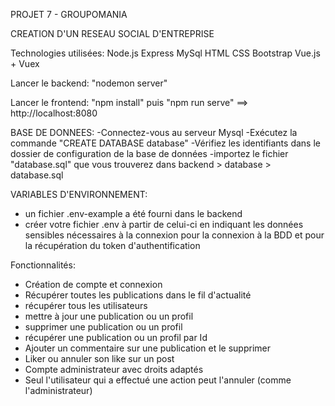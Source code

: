 PROJET 7 - GROUPOMANIA

CREATION D'UN RESEAU SOCIAL D'ENTREPRISE

Technologies utilisées:
Node.js
Express
MySql
HTML
CSS
Bootstrap
Vue.js + Vuex

Lancer le backend: 
"nodemon server"

Lancer le frontend:
"npm install" 
puis
"npm run serve" ==> http://localhost:8080

BASE DE DONNEES:
-Connectez-vous au serveur Mysql
-Exécutez la commande "CREATE DATABASE database"
-Vérifiez les identifiants dans le dossier de configuration de la base de données 
-importez le fichier "database.sql" que vous trouverez dans backend > database > database.sql

VARIABLES D'ENVIRONNEMENT:
- un fichier .env-example a été fourni dans le backend
- créer votre fichier .env à partir de celui-ci en indiquant les données sensibles nécessaires à la connexion
pour la connexion à la BDD et pour la récupération du token d'authentification

Fonctionnalités:
- Création de compte et connexion
- Récupérer toutes les publications dans le fil d'actualité
- récupérer tous les utilisateurs
- mettre à jour une publication ou un profil
- supprimer une publication ou un profil
- récupérer une publication ou un profil par Id
- Ajouter un commentaire sur une publication et le supprimer 
- Liker ou annuler son like sur un post
- Compte administrateur avec droits adaptés
- Seul l'utilisateur qui a effectué une action peut l'annuler (comme l'administrateur)
